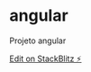 # angular

<p>Projeto angular</p>

[Edit on StackBlitz ⚡️](https://stackblitz.com/edit/angular-asg9sh-5rqarc)

